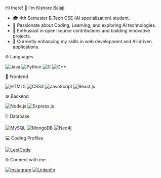 Hi there! 👋 I'm Kishore Balaji
- 🎓 4th Semester B.Tech CSE (AI specialization) student.
- 👀 Passionate about Coding, Learning, and exploring AI technologies.
- 🌟 Enthusiast in open-source contributions and building innovative projects.
- 🌱 Currently enhancing my skills in web development and AI-driven applications.
  
🌐 Languages
<p align="left"> <img src="https://img.shields.io/badge/Java-FF6F00?style=for-the-badge&logo=java&logoColor=white" alt="Java" /> <img src="https://img.shields.io/badge/Python-3776AB?style=for-the-badge&logo=python&logoColor=white" alt="Python" /> <img src="https://img.shields.io/badge/C-00599C?style=for-the-badge&logo=c&logoColor=white" alt="C" /> <img src="https://img.shields.io/badge/C++-F34B7D?style=for-the-badge&logo=cplusplus&logoColor=white" alt="C++" /> </p>
🎨 Frontend
<p align="left"> <img src="https://img.shields.io/badge/HTML5-E34F26?style=for-the-badge&logo=html5&logoColor=white" alt="HTML5" /> <img src="https://img.shields.io/badge/CSS3-1572B6?style=for-the-badge&logo=css3&logoColor=white" alt="CSS3" /> <img src="https://img.shields.io/badge/JavaScript-F7DF1E?style=for-the-badge&logo=javascript&logoColor=black" alt="JavaScript" /> <img src="https://img.shields.io/badge/React.js-61DAFB?style=for-the-badge&logo=react&logoColor=black" alt="React.js" /> </p>
⚙️ Backend
<p align="left"> <img src="https://img.shields.io/badge/Node.js-339933?style=for-the-badge&logo=nodedotjs&logoColor=white" alt="Node.js" /> <img src="https://img.shields.io/badge/Express.js-000000?style=for-the-badge&logo=express&logoColor=white" alt="Express.js" /> </p>
🗄️ Database
<p align="left"> <img src="https://img.shields.io/badge/MySQL-4479A1?style=for-the-badge&logo=mysql&logoColor=white" alt="MySQL" /> <img src="https://img.shields.io/badge/MongoDB-47A248?style=for-the-badge&logo=mongodb&logoColor=white" alt="MongoDB" /> <img src="https://img.shields.io/badge/Neo4j-008CC1?style=for-the-badge&logo=neo4j&logoColor=white" alt="Neo4j" /> </p>

💻 Coding Profiles
<p align="left"> <a href="https://leetcode.com/u/US8yszMLEV" target="_blank"><img src="https://img.shields.io/badge/LeetCode-FFA116?style=for-the-badge&logo=leetcode&logoColor=black&animate=true" alt="LeetCode" /></a> </p>

🌐 Connect with me
<p align="left"> <a href="https://www.instagram.com/kishore_balaji_03" target="_blank"><img src="https://img.shields.io/badge/Instagram-E4405F?style=for-the-badge&logo=instagram&logoColor=white&animate=true" alt="Instagram" /></a> <a href="https://www.linkedin.com/in/kishore-balaji-081168292" target="_blank"><img src="https://img.shields.io/badge/LinkedIn-0077B5?style=for-the-badge&logo=linkedin&logoColor=white&animate=true" alt="LinkedIn" /></a> </p>
